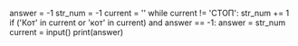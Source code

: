 answer = -1
str_num = -1
current = ''
while current != 'СТОП':
    str_num += 1
    if ('Кот' in current or 'кот' in current) and answer == -1:
        answer = str_num
    current = input()
print(answer)
